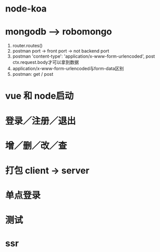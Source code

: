 # node-koa

# mongodb --> robomongo


1. router.routes() 
2. postman port  -> front port -> not backend port  
3. postman 'content-type': 'application/x-www-form-urlencoded', post ctx.request.body才可以拿到数据 
4. application/x-www-form-urlencoded与form-data区别
5. postman: get / post

# vue 和 node启动
# 登录／注册／退出
# 增／删／改／查
# 打包 client -> server
# 单点登录
# 测试
# ssr

